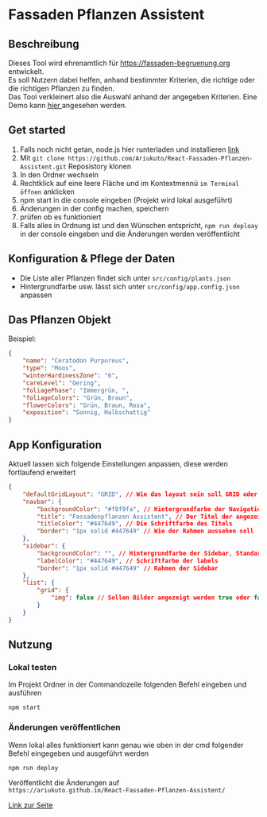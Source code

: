# Fassaden Pflanzen Assistent

## Beschreibung
Dieses Tool wird ehrenamtlich für https://fassaden-begruenung.org entwickelt.  
Es soll Nutzern dabei helfen, anhand bestimmter Kriterien, die richtige oder die richtigen Pflanzen zu finden.  
Das Tool verkleinert also die Auswahl anhand der angegeben Kriterien.
Eine Demo kann <a href="https://ariukuto.github.io/React-Fassaden-Pflanzen-Assistent/"> hier <a> angesehen werden.

## Get started 
1. Falls noch nicht getan, node.js hier runterladen und installieren [link](https://nodejs.org/dist/v18.15.0/node-v18.15.0-x64.msi)
2. Mit `git clone https://github.com/Ariukuto/React-Fassaden-Pflanzen-Assistent.git` Reposistory klonen
3. In den Ordner wechseln
4. Rechtklick auf eine leere Fläche und im Kontextmennü `im Terminal öffnen` anklicken
5. npm start in die console eingeben (Projekt wird lokal ausgeführt)
6. Änderungen in der config machen, speichern
7. prüfen ob es funktioniert
8. Falls alles in Ordnung ist und den Wünschen entspricht, `npm run deploay` in der console eingeben und die Änderungen werden veröffentlicht


## Konfiguration & Pflege der Daten
-  Die Liste aller Pflanzen findet sich unter `src/config/plants.json`
-  Hintergrundfarbe usw. lässt sich unter `src/config/app.config.json` anpassen

## Das Pflanzen Objekt
Beispiel:
````json
{
	"name": "Ceratodon Purpureus",
	"type": "Moos",
	"winterHardinessZone": "6",
	"careLevel": "Gering",
	"foliagePhase": "Immergrün, ",
	"foliageColors": "Grün, Braun",
	"flowerColors": "Grün, Braun, Rosa",
	"exposition": "Sonnig, Halbschattig"
}
````

## App Konfiguration
Aktuell lassen sich folgende Einstellungen anpassen, diese werden fortlaufend erweitert

````json
{
	"defaultGridLayout": "GRID", // Wie das layout sein soll GRID oder LIST
	"navbar": {
		"backgroundColor": "#f8f9fa", // Hintergrundfarbe der Navigationleiste
		"title": "Fassadenpflanzen Assistent", // Der Titel der angezeigt werden soll
		"titleColor": "#447649", // Die Schriftfarbe des Titels
		"border": "1px solid #447649" // Wie der Rahmen aussehen soll
	},
	"sidebar": {
		"backgroundColor": "", // Hintergrundfarbe der Sidebar, Standard weiß
		"labelColor": "#447649", // Schriftfarbe der labels
		"border": "1px solid #447649" // Rahmen der Sidebar
	},
	"list": {
		"grid": {
			"img": false // Sollen Bilder angezeigt werden true oder false
		}
	}
}
````




## Nutzung

### Lokal testen
Im Projekt Ordner in der Commandozeile folgenden Befehl eingeben und ausführen
````
npm start
````

### Änderungen veröffentlichen
Wenn lokal alles funktioniert kann genau wie oben in der cmd folgender Befehl eingegeben und ausgeführt werden 
````
npm run deploy
````
Veröffentlicht die Änderungen auf  
``https://ariukuto.github.io/React-Fassaden-Pflanzen-Assistent/``

<a href="https://ariukuto.github.io/React-Fassaden-Pflanzen-Assistent/"> Link zur Seite <a>
